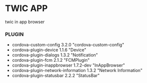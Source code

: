 # TWIC APP #

twic in app browser

### PLUGIN ###

* cordova-custom-config 3.2.0 "cordova-custom-config"
* cordova-plugin-device 1.1.6 "Device"
* cordova-plugin-dialogs 1.3.2 "Notification"
* cordova-plugin-fcm 2.1.2 "FCMPlugin"
* cordova-plugin-inappbrowser 1.7.2-dev "InAppBrowser"
* cordova-plugin-network-information 1.3.2 "Network Information"
* cordova-plugin-statusbar 2.2.2 "StatusBar"

